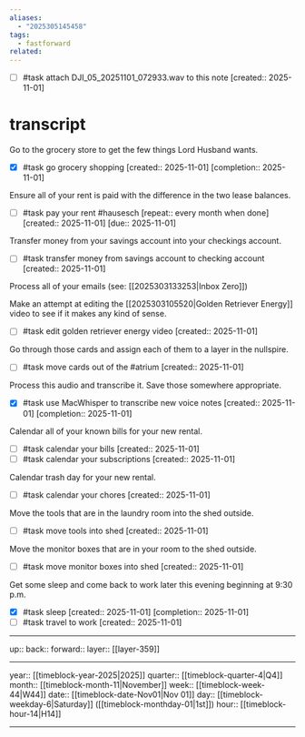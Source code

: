 ```yaml
---
aliases:
  - "2025305145458"
tags:
  - fastforward
related:
---
```


- [ ] #task attach DJI_05_20251101_072933.wav to this note  [created:: 2025-11-01]

# transcript

Go to the grocery store to get the few things Lord Husband wants.

- [x] #task go grocery shopping  [created:: 2025-11-01]  [completion:: 2025-11-01]

Ensure all of your rent is paid with the difference in the two lease balances.

- [ ] #task pay your rent #hausesch  [repeat:: every month when done]  [created:: 2025-11-01]  [due:: 2025-11-01]

Transfer money from your savings account into your checkings account.

- [ ] #task transfer money from savings account to checking account  [created:: 2025-11-01]

Process all of your emails (see: [[2025303133253|Inbox Zero]])

Make an attempt at editing the [[2025303105520|Golden Retriever Energy]] video to see if it makes any kind of sense.

- [ ] #task edit golden retriever energy video  [created:: 2025-11-01]

Go through those cards and assign each of them to a layer in the nullspire.

- [ ] #task move cards out of the #atrium  [created:: 2025-11-01]

Process this audio and transcribe it. Save those somewhere appropriate.

- [x] #task use MacWhisper to transcribe new voice notes  [created:: 2025-11-01]  [completion:: 2025-11-01]

Calendar all of your known bills for your new rental.

- [ ] #task calendar your bills  [created:: 2025-11-01]
- [ ] #task calendar your subscriptions  [created:: 2025-11-01]

Calendar trash day for your new rental.

- [ ] #task calendar your chores  [created:: 2025-11-01]

Move the tools that are in the laundry room into the shed outside.

- [ ] #task move tools into shed  [created:: 2025-11-01]

Move the monitor boxes that are in your room to the shed outside.

- [ ] #task move monitor boxes into shed  [created:: 2025-11-01]

Get some sleep and come back to work later this evening beginning at 9:30 p.m.

- [x] #task sleep  [created:: 2025-11-01]  [completion:: 2025-11-01]
- [ ] #task travel to work  [created:: 2025-11-01]

***

up:: 
back:: 
forward:: 
layer:: [[layer-359]]

***

year:: [[timeblock-year-2025|2025]]
quarter:: [[timeblock-quarter-4|Q4]]
month:: [[timeblock-month-11|November]]
week:: [[timeblock-week-44|W44]]
date:: [[timeblock-date-Nov01|Nov 01]]
day:: [[timeblock-weekday-6|Saturday]] ([[timeblock-monthday-01|1st]])
hour:: [[timeblock-hour-14|H14]]

***

